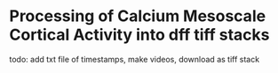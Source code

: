 # Processing of Calcium Mesoscale Cortical Activity into dff tiff stacks

todo: add txt file of timestamps, make videos, download as tiff stack
